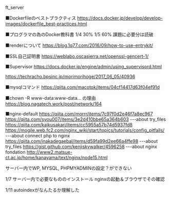 ft_server

■Dockerfileのベストプラクティス
https://docs.docker.jp/develop/develop-images/dockerfile_best-practices.html

■プログラマの為のDocker教科書
1/4 30%
1/5 60% 課題に必要分は読破

■renderについて
https://blog.1q77.com/2016/09/how-to-use-entrykit/

■SSL自己証明書
https://weblabo.oscasierra.net/openssl-gencert-1/

■Supervisor
https://docs.docker.jp/engine/admin/using_supervisord.html

https://techracho.bpsinc.jp/morimorihoge/2017_06_05/40936

■mysqlコマンド
https://qiita.com/macotok/items/04cf14417d63f04ef91d

■chown -R www-data:www-data... の理由
https://blog.nagatech.work/post/network/164

■nginx-default
https://qiita.com/morrr/items/7c97f0d2e46f7a8ec967
https://qiita.com/syou007/items/3e2d410bbe65a364b603
---about try_files
https://qiita.com/kaikusakari/items/cc5955a57b74d5937fd8
https://mogile.web.fc2.com/nginx_wiki/start/topics/tutorials/config_pitfalls/
---about connect php to nginx
https://qiita.com/inakadegaebal/items/d59fa99d2ee66a4ffe98
---about try_files
https://gist.github.com/kenjiskywalker/4596258
---about nginx fondation
http://www2.matsue-ct.ac.jp/home/kanayama/text/nginx/node15.html

サーバー内でWP, MYSQL, PHPMYADMINの設定？ができない

1/7	サーバー内で必要なもののインストール
	nginxの起動＆ブラウザでその確認

1/11 autoindexがなんたるか理解した
